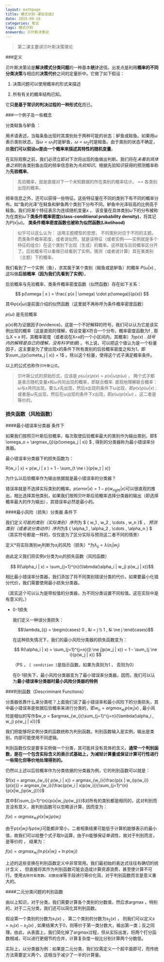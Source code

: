 ```yaml
---
layout: mathpage
title: 模式识别-课后总结2
date: 2015-09-18
categories: 笔记
tags: 模式识别
onewords: 贝叶斯决策论
---
```

> 第二课主要讲贝叶斯决策理论

###定义

贝叶斯决策论是**解决模式分类问题**的一种基本**统计**途径。出发点是利用**概率的不同分类决策**与相应的**决策代价**之间的定量折中。它做了如下假设：

1. 决策问题可以使用概率的形式来描述

2. 所有有关的概率结构已知。

它**只是基于常识的判决过程的一种形式化**而已。

###一个例子及一些概念

分类鲑鱼与鲈鱼 ： 

用术语表述，当每条鱼出现时其类别处于两种可能的状态：鲈鱼或鲑鱼。如果用$\omega$表示类别状态，当$\omega=\omega_1$时是鲈鱼，$\omega = \omega_2$时是鲑鱼。由于类别的状态不确定，故**我们可以假设$\omega$是由一个概率来描述其特性的随机变量**。

在实际观察之前，我们必须立即对下次将出现的鱼做出判断。我们将在*未看到具体鱼之前*的各类别鱼出现的频率信息称为*先验知识*。根据先验知识获得的预测概率称为**先验概率**。

> 先验概率，就是直接对下一个未知数据的所在类别的概率估计。 == 各类别出现的概率。

频率信息之外，还可以获得一些特征。这些特征量在不同的类别下有不同的概率分布。如“鱼的光泽”在鲑鱼和鲈鱼两个类别下分布不同。鲈鱼中光泽较高的比例高于鲑鱼。我们将某个特征表示为连续随机变量$x$ ， 该变量在具体类别$\omega$下的分布被称为在类别$\omega$下**类条件概率密度(class-conditional probability density)**，将其记为$P(x | \omega)$。
**类条件概率密度函数也被称为似然函数(Likelihood)**

> 似乎可以这么认为： 运用主题模型的思想， 不同类别对应于不同的主题。而类条件概率密度，或者说似然，就是该特征（或者实例——实例就是多个特征的组合）在这个类别下出现（生成）的概率。这样就与后验概率区分开了。后验概率可以看做已经看到了实例，猜测（或者说计算）其在某类别（主题）下的概率。

我们看到了一个实例（鱼），求其属于某个类别（鲑鱼或是鲈鱼）的概率 $P(\omega | x )$ , 这叫做**后验概率（因为我们先看到了实例）**。

后验概率与先验概率、类条件概率密度函数（似然函数）存在如下关系：

$$ p(\omega | x ) = \frac{ p(x | \omega) \cdot p(\omega)}{p(x)} $$

其中$p(x| \omega)$是前面介绍的似然函数（这里就不再称呼为条件概率密度函数）

$p(\omega)$ 是先验概率

p(x)称为证据因子(evidence)。这是一个不好解释的符号。我们可以认为它是该实例出现的概率（这是直观的理解，假设变量X符合一个分布，概率密度函数为f , 那么X = x 时，其概率密度（或者说在X=x的一个小区间内，其概率）为p(x) . *括号内的解释是自己的理解，没有科学依据*) 。书上说，可以把这个值认为是一个标量因子，这主要是为了使出现x的条件下所有类别的后验概率密度之和为1，即$\sum_j{p(\ometa_j | x)} = 1$ 。除以这个标量，使得这个式子满足概率条件。

以上的公式也称作`贝叶斯公式`。

> 贝叶斯公式的原始形式，应该是 $p(\omega | x) p(x) = p(x | \omega) p(\omega)$ ， 两个式子都是表示随机变量$x$和$\omega$共同出现的概率，即联合概率. 直观地理解联合概率：$\omega$与$x$共同出现，要么$x$先出现，然后$x$出现的条件下$\omega$出现，即$p(x)p(\omega | x)$ ; 或者是$\omega$先出现，然后在$\omega$出现的条件下$x$出现，即$p(\omega)p(x|\omega)$ 。这二者是等价的。

### 损失函数（风险函数）

####最小错误率分类器 条件下

如果我们按照贝叶斯后验概率，每次取使后验概率最大的类别作为输出类别，即$ \omega_o = \argmax_{j}{p(\omega_j | x)} $ , 得到的分类器称为最小错误率分类器。

最小错误率分类器下的损失函数为：

R(w_i | x) = p(w_i | x ) = 1 - \sum_{t \ne i }{p(w_t | x)}

为什么以后验概率作为输出依据就是最小错误率的分类器？

错误率就是不选择实际类别的概率。$p(error | x) = 1 - p(w_{right} | x)$可以很直观的推出，相比选择其他类别，如果我们按照贝叶斯后验概率选择分类器的输出（即选择概率最大的作为输出），其错误率必然是最小的。

####最小风险（损失）分类器 条件下

我们定义*可能的类别（实际类别）序列*为 $ \{ w_1 , w_2 , \cdots , w_n \}$ ， *预测类别（或者说分类动作）序列*为$ \{ \alpha_1 , \alpha_2 , \cdots , \alpha_n \} $ （其实符号都是一样的，仅仅是为了区分实际与预测这二者不同的情景）

定义*将实际类别$w_j$判断为$\alpha_i$的风险（损失）*为$\lambda_{ij} = \lambda(\alpha_i | w_j)$

由此定义我们将实例$x$分类为$\alpha_i$的损失函数（风险函数） 

$$ R(\alpha_i | x) = \sum_{j=1}^{n}{\labmda(\alpha_i | w_j) p(w_j | x)}$$

相比最小错误率分类器，我们添加了将不同类别错误分类的代价。如果要最小化错分代价，我们需要使用最小损失分类器。

（其实这个可以认为是带权值的分类器，为不同分类设置不同权值。这在实际中是有意义的。）

- 0-1损失

    我们定义一种误分类损失：

    $$\lambda_{ij} = \begin{cases}
    0 , &i = j \\
    1 , &i \ne j  
    \end{cases}$$

    在这种损失情况下，我们的最小风险分类器的损失函数变为：

    $$ R(\alpha_i | x) = \sum_{j=1}^{j=n}{[i \ne j]p(w_j | x)} = 1 - \sum_{j \ne i}{p(w_j | x)} $$

    （PS ， `[ condition ]`是指示函数，如果为真则为1 ， 否则为0）

    在0-1损失下，最小风险分类器变为了最小错误率分类器，因而，我们可以认为**最小错误率分类器时最小风险分类器的特例**


###判别函数（Descriminant Functions）

分类器依靠什么来分类呢？上面我们说了最小错误率和最小风险下的分类损失，其中最小错误率是依据后验概率来进行分类的，即$w_o = argmax_{w_i}{ p(w_i | x)}$ , 最小风险是相似的写作$w_o = $argmax_{w_i}{\sum_{j=1}^{j=n}{\lambda(\alpha_i , w_j) p(w_j | x)}}$

我们把能够将实例分类的函数统称为判别函数。判别函数输入是实例，输出是类别，内部可能使用不同逻辑。

判别函数仅仅是要多实例做一个分类，其可能并没有具体的含义。**通常一个判别函数，是在一个包含实际含义的表示式基础上，为减轻计算量或保证计算可行性进行一些简化但等价地处理得到的。**

仍然以上述以后验概率作为分类依据的分类器为例，它的判别函数可以就是：

$f(x) = argmax_{w_i}{ p(w_i | x)} = argmax_{w_i}{\frac{p(x | w_i)p(w_i)}{p(x)}} = argmax_{w_i}{\frac{p(w_i | x)p(w_i)}{\sum_{j=1}^{n}{p(x|w_j)p(w_j)}}}$

其中${\sum_{j=1}^{n}{p(x|w_j)p(w_j)}}$对所有的类别都是相同的，这对判别而言没有意义，故判别函数可以忽略该计算，因而变为：

$f(x) = argmax_{w_i}{p(x | w_i)p(w_i)}$

由于$p(x | w_i)$与$p(w_i)$可能都非常小，二者相乘结果可能低于计算机能够表示的最小值，故我们可以给整个式子取$ln$运算，由于$ln$能够保证单调性，故对于判别而言，是等价的 ， 结果为：

$f(x) = argmax_{w_i}{(\ln p(x | w_i) + \ln p(w_i))}$

上述的这些变换在判别函数定义中非常常用。我们最初始的表达式往往有确切的统计含义 ， 但直接将其作为判别函数可能会造成计算资源浪费，甚至使计算不可行。使用`去除共有常数`、`对数处理`等手段进行等价化简，对于判别函数而言是意义重大的。

####二元分类问题的判别函数

由以上知识，对于分类，我们需要计算各个类别的分数值，然后求argmax 。特别的，对于二元分类，我们还可以简化其判别函数。

假设第一个类别的分数为$s_1(x)$ ， 第二个类别的分数为$s_2(x)$ ， 则我们可以定义$s = s_1(x) - s_2(x)$ , 如果结果大于0，则等价于第一类分数大，输出第一类；反之同理。由此，从表面上，我们简化掉了argmax过程，但从实际出发，将两个打分函数相减，可以进行更细节的合并，计算复杂度一般比分别计算两个分数低。

实际上，以分类器为例：如果是二元分类，我们仅需定义一个超平面即可，而传统方法需要定义两个。这相当于减少了一半的计算量。






